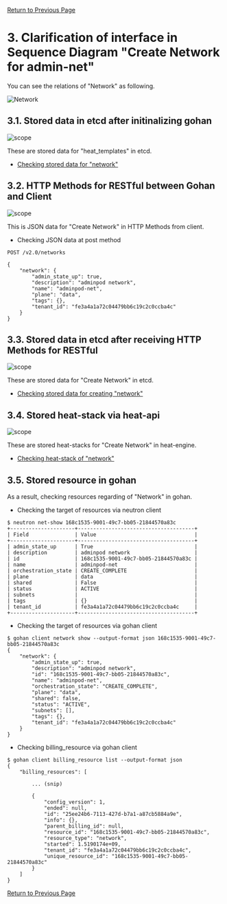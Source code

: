 [Return to Previous Page](00_load_balancer.md)

# 3. Clarification of interface in Sequence Diagram "Create Network for admin-net"
You can see the relations of "Network" as following.

![Network](resource/gohan_investigate_for_loadbalancer.004.png)


## 3.1. Stored data in etcd after initinalizing gohan

![scope](../images/ESI_Sequence_diagram.002.png)

These are stored data for "heat_templates" in etcd.

* [Checking stored data for "network"](../heat_template/network.md)



## 3.2. HTTP Methods for RESTful between Gohan and Client

![scope](../images/ESI_Sequence_diagram.003.png)

This is JSON data for "Create Network" in HTTP Methods from client.

* Checking JSON data at post method
```
POST /v2.0/networks
```
```
{
    "network": {
        "admin_state_up": true,
        "description": "adminpod network",
        "name": "adminpod-net",
        "plane": "data",
        "tags": {},
        "tenant_id": "fe3a4a1a72c04479bb6c19c2c0ccba4c"
    }
}
```



## 3.3. Stored data in etcd after receiving HTTP Methods for RESTful

![scope](../images/ESI_Sequence_diagram.004.png)

These are stored data for "Create Network" in etcd.

* [Checking stored data for creating "network"](stored_in_etcd/CreateNetwork2_01.md)



## 3.4. Stored heat-stack via heat-api

![scope](../images/ESI_Sequence_diagram.005.png)

These are stored heat-stacks for "Create Network" in heat-engine.

* [Checking heat-stack of "network"](heat-stack/CreateNetwork2_01.md)



## 3.5. Stored resource in gohan
As a result, checking resources regarding of "Network" in gohan.

* Checking the target of resources via neutron client
```
$ neutron net-show 168c1535-9001-49c7-bb05-21844570a83c
+---------------------+--------------------------------------+
| Field               | Value                                |
+---------------------+--------------------------------------+
| admin_state_up      | True                                 |
| description         | adminpod network                     |
| id                  | 168c1535-9001-49c7-bb05-21844570a83c |
| name                | adminpod-net                         |
| orchestration_state | CREATE_COMPLETE                      |
| plane               | data                                 |
| shared              | False                                |
| status              | ACTIVE                               |
| subnets             |                                      |
| tags                | {}                                   |
| tenant_id           | fe3a4a1a72c04479bb6c19c2c0ccba4c     |
+---------------------+--------------------------------------+
```
* Checking the target of resources via gohan client
```
$ gohan client network show --output-format json 168c1535-9001-49c7-bb05-21844570a83c
{
    "network": {
        "admin_state_up": true,
        "description": "adminpod network",
        "id": "168c1535-9001-49c7-bb05-21844570a83c",
        "name": "adminpod-net",
        "orchestration_state": "CREATE_COMPLETE",
        "plane": "data",
        "shared": false,
        "status": "ACTIVE",
        "subnets": [],
        "tags": {},
        "tenant_id": "fe3a4a1a72c04479bb6c19c2c0ccba4c"
    }
}
```
* Checking billing_resource via gohan client
```
$ gohan client billing_resource list --output-format json
{
    "billing_resources": [

        ... (snip)

        {
            "config_version": 1,
            "ended": null,
            "id": "25ee24b6-7113-427d-b7a1-a87cb5884a9e",
            "info": {},
            "parent_billing_id": null,
            "resource_id": "168c1535-9001-49c7-bb05-21844570a83c",
            "resource_type": "network",
            "started": 1.5190174e+09,
            "tenant_id": "fe3a4a1a72c04479bb6c19c2c0ccba4c",
            "unique_resource_id": "168c1535-9001-49c7-bb05-21844570a83c"
        }
    ]
}
```

[Return to Previous Page](00_load_balancer.md)
